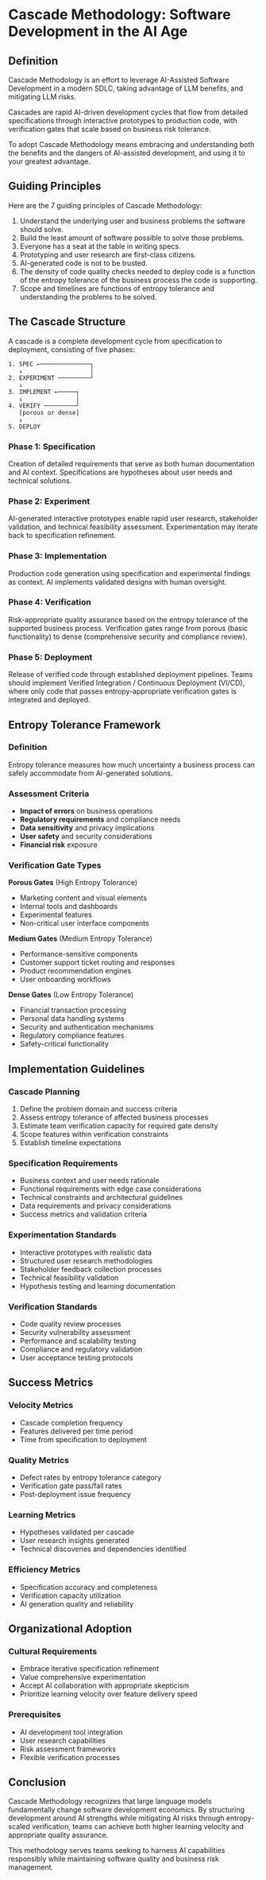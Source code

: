 # Cascade Methodology: Software Development in the AI Age

## Definition

Cascade Methodology is an effort to leverage AI-Assisted Software Development in a modern SDLC, taking advantage of LLM benefits, and mitigating LLM risks.

Cascades are rapid AI-driven development cycles that flow from detailed specifications through interactive prototypes to production code, with verification gates that scale based on business risk tolerance.

To adopt Cascade Methodology means embracing and understanding both the benefits and the dangers of AI-assisted development, and using it to your greatest advantage.

## Guiding Principles

Here are the 7 guiding principles of Cascade Methodology:
1. Understand the underlying user and business problems the software should solve.
1. Build the least amount of software possible to solve those problems.
1. Everyone has a seat at the table in writing specs.
1. Prototyping and user research are first-class citizens.
1. AI-generated code is not to be trusted.
1. The density of code quality checks needed to deploy code is a function of the entropy tolerance of the business process the code is supporting.
1. Scope and timelines are functions of entropy tolerance and understanding the problems to be solved.

## The Cascade Structure

A cascade is a complete development cycle from specification to deployment, consisting of five phases:

```
1. SPEC ←──────────────┐
   ↓                   │
2. EXPERIMENT ─────────┘
   ↓
3. IMPLEMENT ←─────┐
   ↓               │
4. VERIFY ─────────┘
   [porous or dense]
   ↓
5. DEPLOY
```

### Phase 1: Specification
Creation of detailed requirements that serve as both human documentation and AI context. Specifications are hypotheses about user needs and technical solutions.

### Phase 2: Experiment
AI-generated interactive prototypes enable rapid user research, stakeholder validation, and technical feasibility assessment. Experimentation may iterate back to specification refinement.

### Phase 3: Implementation
Production code generation using specification and experimental findings as context. AI implements validated designs with human oversight.

### Phase 4: Verification
Risk-appropriate quality assurance based on the entropy tolerance of the supported business process. Verification gates range from porous (basic functionality) to dense (comprehensive security and compliance review).

### Phase 5: Deployment
Release of verified code through established deployment pipelines. Teams should implement Verified Integration / Continuous Deployment (VI/CD), where only code that passes entropy-appropriate verification gates is integrated and deployed.

## Entropy Tolerance Framework

### Definition
Entropy tolerance measures how much uncertainty a business process can safely accommodate from AI-generated solutions.

### Assessment Criteria
- **Impact of errors** on business operations
- **Regulatory requirements** and compliance needs
- **Data sensitivity** and privacy implications
- **User safety** and security considerations
- **Financial risk** exposure

### Verification Gate Types

**Porous Gates** (High Entropy Tolerance)
- Marketing content and visual elements
- Internal tools and dashboards
- Experimental features
- Non-critical user interface components

**Medium Gates** (Medium Entropy Tolerance)
- Performance-sensitive components
- Customer support ticket routing and responses
- Product recommendation engines
- User onboarding workflows

**Dense Gates** (Low Entropy Tolerance)
- Financial transaction processing
- Personal data handling systems
- Security and authentication mechanisms
- Regulatory compliance features
- Safety-critical functionality

## Implementation Guidelines

### Cascade Planning
1. Define the problem domain and success criteria
2. Assess entropy tolerance of affected business processes
3. Estimate team verification capacity for required gate density
4. Scope features within verification constraints
5. Establish timeline expectations

### Specification Requirements
- Business context and user needs rationale
- Functional requirements with edge case considerations
- Technical constraints and architectural guidelines
- Data requirements and privacy considerations
- Success metrics and validation criteria

### Experimentation Standards
- Interactive prototypes with realistic data
- Structured user research methodologies
- Stakeholder feedback collection processes
- Technical feasibility validation
- Hypothesis testing and learning documentation

### Verification Standards
- Code quality review processes
- Security vulnerability assessment
- Performance and scalability testing
- Compliance and regulatory validation
- User acceptance testing protocols

## Success Metrics

### Velocity Metrics
- Cascade completion frequency
- Features delivered per time period
- Time from specification to deployment

### Quality Metrics
- Defect rates by entropy tolerance category
- Verification gate pass/fail rates
- Post-deployment issue frequency

### Learning Metrics
- Hypotheses validated per cascade
- User research insights generated
- Technical discoveries and dependencies identified

### Efficiency Metrics
- Specification accuracy and completeness
- Verification capacity utilization
- AI generation quality and reliability

## Organizational Adoption

### Cultural Requirements
- Embrace iterative specification refinement
- Value comprehensive experimentation
- Accept AI collaboration with appropriate skepticism
- Prioritize learning velocity over feature delivery speed

### Prerequisites
- AI development tool integration
- User research capabilities
- Risk assessment frameworks
- Flexible verification processes

## Conclusion

Cascade Methodology recognizes that large language models fundamentally change software development economics. By structuring development around AI strengths while mitigating AI risks through entropy-scaled verification, teams can achieve both higher learning velocity and appropriate quality assurance.

This methodology serves teams seeking to harness AI capabilities responsibly while maintaining software quality and business risk management.
